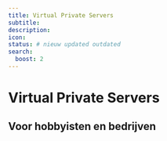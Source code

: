 ```yaml
---
title: Virtual Private Servers
subtitle:
description:
icon:
status: # nieuw updated outdated
search:
  boost: 2 
---
```


# Virtual Private Servers

## Voor hobbyisten en bedrijven